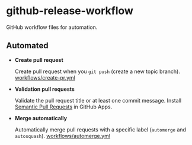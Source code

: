 # github-release-workflow

GitHub workflow files for automation.

## Automated

- **Create pull request**

  Create pull request when you `git push` (create a new topic branch).
  [workflows/create-pr.yml](.github/workflows/create-pr.yml)

- **Validation pull requests**

  Validate the pull request title or at least one commit message.
  Install [Semantic Pull Requests](https://github.com/apps/semantic-pull-requests) in GitHub Apps.

- **Merge automatically**

  Automatically merge pull requests with a specific label (`automerge` and `autosquash`).
  [workflows/automerge.yml](.github/workflows/automerge.yml)
